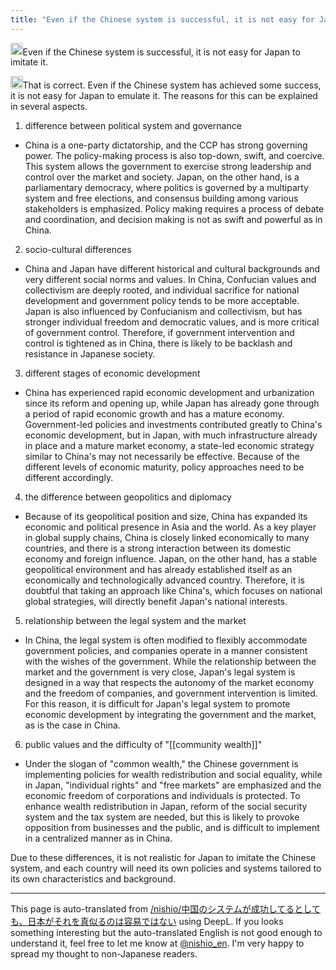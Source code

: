 ```yaml
---
title: "Even if the Chinese system is successful, it is not easy for Japan to imitate it."
---
```


<img src='https://scrapbox.io/api/pages/nishio-en/nishio/icon' alt='nishio.icon' height="19.5"/>Even if the Chinese system is successful, it is not easy for Japan to imitate it.

<img src='https://scrapbox.io/api/pages/nishio-en/gpt/icon' alt='gpt.icon' height="19.5"/>That is correct. Even if the Chinese system has achieved some success, it is not easy for Japan to emulate it. The reasons for this can be explained in several aspects.

1. difference between political system and governance
- China is a one-party dictatorship, and the CCP has strong governing power. The policy-making process is also top-down, swift, and coercive. This system allows the government to exercise strong leadership and control over the market and society. Japan, on the other hand, is a parliamentary democracy, where politics is governed by a multiparty system and free elections, and consensus building among various stakeholders is emphasized. Policy making requires a process of debate and coordination, and decision making is not as swift and powerful as in China.

2. socio-cultural differences
- China and Japan have different historical and cultural backgrounds and very different social norms and values. In China, Confucian values and collectivism are deeply rooted, and individual sacrifice for national development and government policy tends to be more acceptable. Japan is also influenced by Confucianism and collectivism, but has stronger individual freedom and democratic values, and is more critical of government control. Therefore, if government intervention and control is tightened as in China, there is likely to be backlash and resistance in Japanese society.

3. different stages of economic development
- China has experienced rapid economic development and urbanization since its reform and opening up, while Japan has already gone through a period of rapid economic growth and has a mature economy. Government-led policies and investments contributed greatly to China's economic development, but in Japan, with much infrastructure already in place and a mature market economy, a state-led economic strategy similar to China's may not necessarily be effective. Because of the different levels of economic maturity, policy approaches need to be different accordingly.

4. the difference between geopolitics and diplomacy
- Because of its geopolitical position and size, China has expanded its economic and political presence in Asia and the world. As a key player in global supply chains, China is closely linked economically to many countries, and there is a strong interaction between its domestic economy and foreign influence. Japan, on the other hand, has a stable geopolitical environment and has already established itself as an economically and technologically advanced country. Therefore, it is doubtful that taking an approach like China's, which focuses on national global strategies, will directly benefit Japan's national interests.

5. relationship between the legal system and the market
- In China, the legal system is often modified to flexibly accommodate government policies, and companies operate in a manner consistent with the wishes of the government. While the relationship between the market and the government is very close, Japan's legal system is designed in a way that respects the autonomy of the market economy and the freedom of companies, and government intervention is limited. For this reason, it is difficult for Japan's legal system to promote economic development by integrating the government and the market, as is the case in China.

6. public values and the difficulty of "[[community wealth]]"
- Under the slogan of "common wealth," the Chinese government is implementing policies for wealth redistribution and social equality, while in Japan, "individual rights" and "free markets" are emphasized and the economic freedom of corporations and individuals is protected. To enhance wealth redistribution in Japan, reform of the social security system and the tax system are needed, but this is likely to provoke opposition from businesses and the public, and is difficult to implement in a centralized manner as in China.

Due to these differences, it is not realistic for Japan to imitate the Chinese system, and each country will need its own policies and systems tailored to its own characteristics and background.

---
This page is auto-translated from [/nishio/中国のシステムが成功してるとしても、日本がそれを真似るのは容易ではない](https://scrapbox.io/nishio/中国のシステムが成功してるとしても、日本がそれを真似るのは容易ではない) using DeepL. If you looks something interesting but the auto-translated English is not good enough to understand it, feel free to let me know at [@nishio_en](https://twitter.com/nishio_en). I'm very happy to spread my thought to non-Japanese readers.